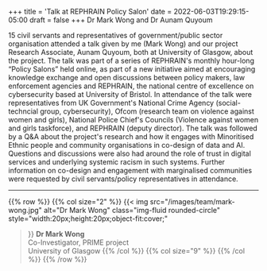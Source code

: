 +++
title = 'Talk at REPHRAIN Policy Salon'
date = 2022-06-03T19:29:15-05:00
draft = false
+++
Dr Mark Wong and  Dr Aunam Quyoum

15 civil servants and representatives of government/public sector organisation attended a talk given by me (Mark Wong) and our project Research Associate, Aunam Quyoum, both at University of Glasgow, about the project. The talk was part of a series of REPHRAIN's monthly hour-long “Policy Salons” held online, as part of a new initiative aimed at encouraging knowledge exchange and open discussions between policy makers, law enforcement agencies and REPHRAIN, the national centre of excellence on cybersecurity based at University of Bristol. In attendance of the talk were representatives from UK Government's National Crime Agency (social-techncial group, cybersecurity), Ofcom (research team on violence against women and girls), National Police Chief's Councils (Violence against women and girls taskforce), and REPHRAIN (deputy director). The talk was followed by a Q&A about the project's research and how it engages with Minoritised Ethnic people and community organisations in co-design of data and AI. Questions and discussions were also had around the role of trust in digital services and underlying systemic racism in such systems. Further information on co-design and engagement with marginalised communities were requested by civil servants/policy representatives in attendance.

---


{{% row %}}
{{% col size="2" %}}
{{< img
src="/images/team/mark-wong.jpg"
alt="Dr Mark Wong"
class="img-fluid rounded-circle"
style="width:20px;height:20px;object-fit:cover;"
>}}
**Dr Mark Wong**  
Co-Investigator, 
PRIME project  
University of Glasgow
{{% /col %}}
{{% col size="9" %}}
{{% /col %}}
{{% /row %}}
